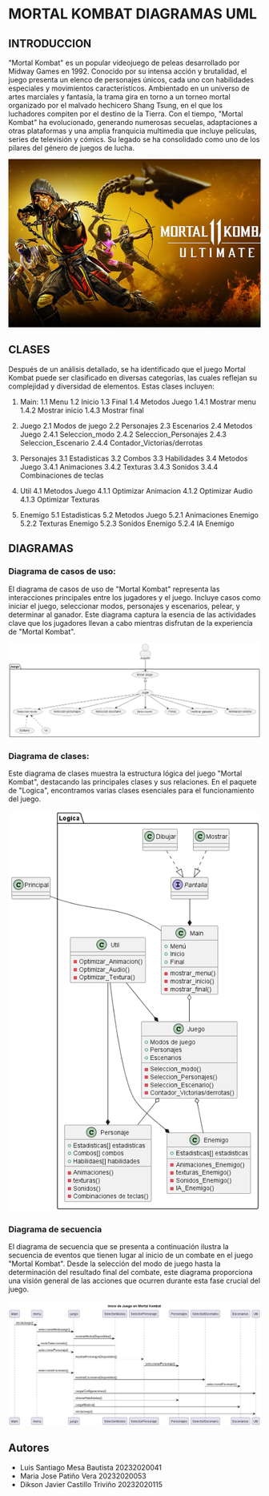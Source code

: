 # MORTAL KOMBAT DIAGRAMAS UML

## INTRODUCCION 
"Mortal Kombat" es un popular videojuego de peleas desarrollado por Midway Games en 1992. Conocido por su intensa acción y brutalidad, el juego presenta un elenco de personajes únicos, cada uno con habilidades especiales y movimientos característicos. Ambientado en un universo de artes marciales y fantasía, la trama gira en torno a un torneo mortal organizado por el malvado hechicero Shang Tsung, en el que los luchadores compiten por el destino de la Tierra. Con el tiempo, "Mortal Kombat" ha evolucionado, generando numerosas secuelas, adaptaciones a otras plataformas y una amplia franquicia multimedia que incluye películas, series de televisión y cómics. Su legado se ha consolidado como uno de los pilares del género de juegos de lucha.

![MK](image-3.png)

## CLASES
Después de un análisis detallado, se ha identificado que el juego Mortal Kombat puede ser clasificado en diversas categorías, las cuales reflejan su complejidad y diversidad de elementos. Estas clases incluyen:

1. Main: 
1.1 Menu
1.2 Inicio 
1.3 Final
1.4 Metodos Juego
1.4.1 Mostrar menu
1.4.2 Mostrar inicio
1.4.3 Mostrar final
2. Juego
2.1 Modos de juego
2.2 Personajes
2.3 Escenarios
2.4 Metodos Juego
2.4.1 Seleccion_modo
2.4.2 Seleccion_Personajes
2.4.3 Seleccion_Escenario
2.4.4 Contador_Victorias/derrotas

3. Personajes
3.1 Estadisticas
3.2 Combos
3.3 Habilidades
3.4 Metodos Juego
3.4.1 Animaciones
3.4.2 Texturas
3.4.3 Sonidos
3.4.4 Combinaciones de teclas

4. Util
4.1 Metodos Juego
4.1.1 Optimizar Animacion
4.1.2 Optimizar Audio
4.1.3 Optimizar Texturas

5. Enemigo
5.1 Estadisticas
5.2 Metodos Juego
5.2.1 Animaciones Enemigo
5.2.2 Texturas Enemigo
5.2.3 Sonidos Enemigo
5.2.4 IA Enemigo

## DIAGRAMAS

### Diagrama de casos de uso:
El diagrama de casos de uso de "Mortal Kombat" representa las interacciones principales entre los jugadores y el juego. Incluye casos como iniciar el juego, seleccionar modos, personajes y escenarios, pelear, y determinar al ganador. Este diagrama captura la esencia de las actividades clave que los jugadores llevan a cabo mientras disfrutan de la experiencia de "Mortal Kombat".

![Diagrama de Casos](image.png)

### Diagrama de clases:
Este diagrama de clases muestra la estructura lógica del juego "Mortal Kombat", destacando las principales clases y sus relaciones. En el paquete de "Logica", encontramos varias clases esenciales para el funcionamiento del juego.

![Diagrama de Clases](image-1.png)

### Diagrama de secuencia
El diagrama de secuencia que se presenta a continuación ilustra la secuencia de eventos que tienen lugar al inicio de un combate en el juego "Mortal Kombat". Desde la selección del modo de juego hasta la determinación del resultado final del combate, este diagrama proporciona una visión general de las acciones que ocurren durante esta fase crucial del juego.

![Diagrama de Secuencia](image-2.png)

## Autores
- Luis Santiago Mesa Bautista 20232020041
- Maria Jose Patiño Vera 20232020053
- Dikson Javier Castillo Triviño 20232020115